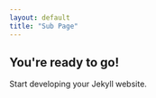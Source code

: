 ```yaml
---
layout: default
title: "Sub Page"
---
```


## You're ready to go!

Start developing your Jekyll website.
